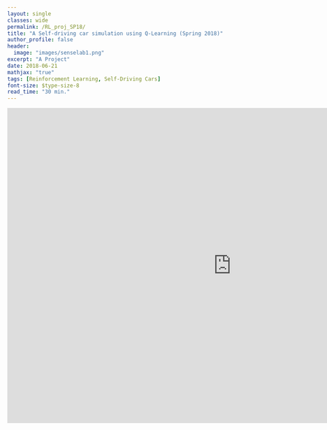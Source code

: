 ```yaml
---
layout: single
classes: wide
permalink: /RL_proj_SP18/
title: "A Self-driving car simulation using Q-Learning (Spring 2018)"
author_profile: false
header:
  image: "images/senselab1.png"
excerpt: "A Project"
date: 2018-06-21
mathjax: "true"
tags: [Reinforcement Learning, Self-Driving Cars]
font-size: $type-size-8
read_time: "30 min."
---
```


<embed src="https://tushar-agarwal2909.github.io/documents/ML_proj.pdf" type="application/pdf" width="1024px" height="720px" />
